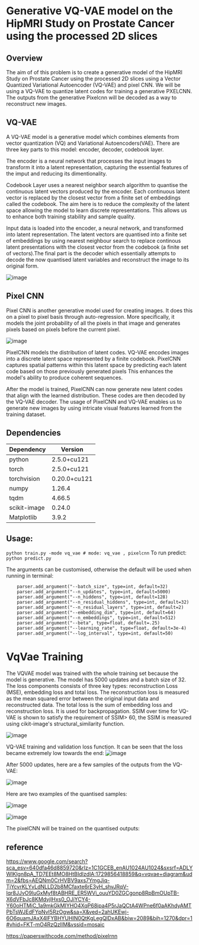 # Generative VQ-VAE model on the HipMRI Study on Prostate Cancer using the processed 2D slices
## Overview
The aim of of this problem is to create a generative model of the HipMRI Study on Prostate Cancer using the processed 2D slices using a Vector Quantized Variational Autoencoder (VQ-VAE) and pixel CNN. We will be using a VQ-VAE to quantize latent codes for training a generative PXELCNN. The outputs from the generative Pixelcnn will be decoded as a way to reconstruct new images.
## VQ-VAE
A VQ-VAE model is a generative model which combines elements from vector quantization (VQ) and Variational Autoencoders(VAE). There are three key parts to this model: encoder, decoder, codebook layer.

The encoder is a neural network that processes the input images to transform it into a latent representation, capturing the essential features of the imput and reducing its dimentionality. 

Codebook Layer uses a nearest neighbor search algorithm to quantise the continuous latent vectors produced by the encoder. Each continuous latent vector is replaced by the closest vector from a finite set of embeddings called the codebook.
The aim here is to reduce the complexity of the latent space allowing the model to learn discrete representations. This allows us to enhance both training stability and sample quality.


Input data is loaded into the encoder, a neural network, and transformed into latent representation. The latent vectors are quantised into a finite set of embeddings by using nearest neighbour search to replace continous latent presentations with the closest vector from the codebook (a finite set of vectors).The final part is the decoder which essentially attempts to decode the now quantised latent variables and reconstruct the image to its original form. 

![image](https://github.com/user-attachments/assets/9ff9b52a-d84c-4b0c-9047-ea78389c3ddd)

## Pixel CNN

Pixel CNN is another generative model used for creating images. It does this on a pixel to pixel basis through auto-regression. More specifically, it models the joint probability of all the pixels in that image and generates pixels based on pixels before the current pixel.

![image](https://github.com/user-attachments/assets/59e73fd1-6e3a-41de-a8eb-3cd1e39511ba)



PixelCNN models the distribution of latent codes. VQ-VAE encodes images into a discrete latent space represented by a finite codebook. PixelCNN captures spatial patterns within this latent space by predicting each latent code based on those previously generated pixels This enhances the model's ability to produce coherent sequences.

After the model is trained, PixelCNN can now generate new latent codes that align with the learned distribution. These codes are then decoded by the VQ-VAE decoder. The usage of PixelCNN and VQ-VAE enables us to generate new images by using intricate visual features learned from the training dataset.

## Dependencies

| Dependency | Version |
| ------------- | ------------- |
| python| 2.5.0+cu121 |
| torch| 2.5.0+cu121 |
| torchvision| 0.20.0+cu121 |
| numpy| 1.26.4 |
|tqdm|4.66.5|
| scikit-image| 0.24.0 |
| Matplotlib| 3.9.2|

## Usage:

``` python train.py -mode vq_vae # mode: vq_vae , pixelcnn ```
To run predict:
``` python predict.py ```

The arguments can be customised, otherwise the default will be used when running in terminal:
```
    parser.add_argument("--batch_size", type=int, default=32)
    parser.add_argument("--n_updates", type=int, default=5000)
    parser.add_argument("--n_hiddens", type=int, default=128)
    parser.add_argument("--n_residual_hiddens", type=int, default=32)
    parser.add_argument("--n_residual_layers", type=int, default=2)
    parser.add_argument("--embedding_dim", type=int, default=64)
    parser.add_argument("--n_embeddings", type=int, default=512)
    parser.add_argument("--beta", type=float, default=.25)
    parser.add_argument("--learning_rate", type=float, default=3e-4)
    parser.add_argument("--log_interval", type=int, default=50)
```

# VqVae Training

The VQVAE model was trained with the whole training set because the model is generative. The model has 5000 updates and a batch size of 32. The loss components consists of three key types: reconstruction Loss (MSE), embedding loss and total loss. The reconstruction loss is measured as the mean squared error between the original input data and reconstructed data. The total loss is the sum of embedding loss and reconstruction loss. It is used for backpropagation.
SSIM over time for VQ-VAE is shown to satisfy the requirement of SSIM> 60, the SSIM is measured using cikit-image's structural_similarity function. 
<p align="center">
  
![image](https://github.com/user-attachments/assets/1fcb31a8-0276-4aa9-867b-70d921406ecc) 
</p>


VQ-VAE training and validation loss function. It can be seen that the loss became extremely low towards the end: 
![image](https://github.com/user-attachments/assets/7049951d-7db5-490e-a876-a4fd5d8807fb)

After 5000 updates, here are a few samples of the outputs from the VQ-VAE:

![image](https://github.com/user-attachments/assets/4b8f3313-842a-4ff9-84ed-320aab53b73e)

Here are two examples of the quantised samples:
<p align="center">
  
![image](https://github.com/user-attachments/assets/d0bfb478-1fc7-477d-932b-81c06a751d51)
  
![image](https://github.com/user-attachments/assets/6a32f6f6-e4f8-4ab6-b59d-1b563f130e18)
</p>

The pixelCNN will be trained on the quantised outputs:

## reference
https://www.google.com/search?sca_esv=640dfa46d8859720&rlz=1C1GCEB_enAU1024AU1024&sxsrf=ADLYWIKlgn8pA_TD7EEt8MO8HtBIdIzdlA:1729856418859&q=vqvae+diagram&udm=2&fbs=AEQNm0CrHVBV9axs7YmgJiq-TjYcvrKLYvLdNLLD2b8MCfaxte6rE3yH_shvJRqV-Iqr8JJvO9luGxMyf8tABHRE_ER5WVi_ouuYD0ZGCgonp8RpBmOUpTB-X6dVFbJc8KMdvjlHxs0_OJiYCY4-Y60oHTMiC_1a9mkGkMIYHO4XqP68ipa4P5rJaQCtA4WPne6f0aAKhdyAMTPbTsWJEdFYpNvI5RzOgw&sa=X&ved=2ahUKEwj-6O6quamJAxX4lFYBHYUHIN0QtKgLegQIDxAB&biw=2089&bih=1270&dpr=1#vhid=FKT-mO4RzQzIIM&vssid=mosaic

https://paperswithcode.com/method/pixelrnn
